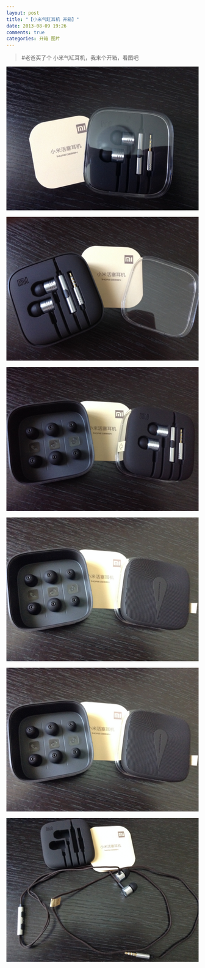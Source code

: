 ```yaml
---
layout: post
title: "【小米气缸耳机 开箱】"
date: 2013-08-09 19:26
comments: true
categories: 开箱 图片
---
```

>#老爸买了个   小米气缸耳机，我来个开箱，看图吧


![](/images/xiaomi-cylinder/1.jpg)

<!--more-->

![](/images/xiaomi-cylinder/2.jpg)


![](/images/xiaomi-cylinder/3.jpg)


![](/images/xiaomi-cylinder/4.jpg)


![](/images/xiaomi-cylinder/5.jpg)


![](/images/xiaomi-cylinder/6.jpg)
